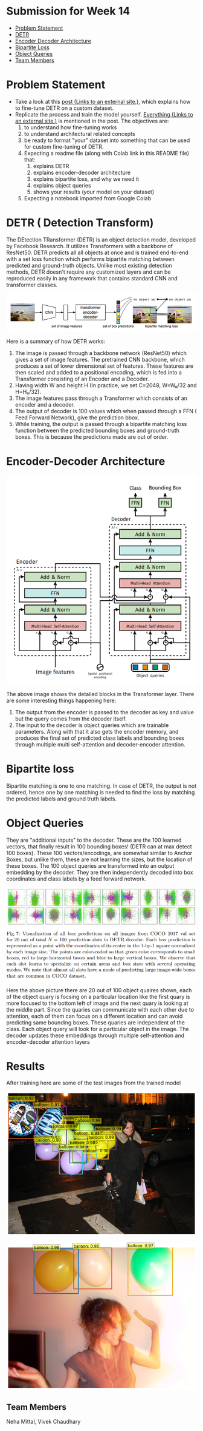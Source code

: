# Submission for Week 14

- [Problem Statement](#problem-statement)
- [DETR](#detr--detection-transform)
- [Encoder Decoder Architecture](#encoder-decoder-architecture)
- [Bipartite Loss](#bipartite-loss)
- [Object Queries](#object-queries)
- [Team Members](#team-members)

# Problem Statement

- Take a look at this [post (Links to an external site.)](https://opensourcelibs.com/lib/finetune-detr), which explains how to fine-tune DETR on a custom dataset.
- Replicate the process and train the model yourself. [Everything (Links to an external site.)](https://colab.research.google.com/github/woctezuma/finetune-detr/blob/master/finetune_detr.ipynb) is mentioned in the post. The objectives are:
  1. to understand how fine-tuning works
  2. to understand architectural related concepts
  3. be ready to format "your" dataset into something that can be used for custom fine-tuning of DETR.
  4. Expecting a readme file (along with Colab link in this README file) that:
     1. explains DETR
     2. explains encoder-decoder architecture
     3. explains bipartite loss, and why we need it
     4. explains object queries
     5. shows your results (your model on your dataset)
  5. Expecting a notebook imported from Google Colab

# DETR ( Detection Transform)

The DEtection TRansformer (DETR) is an object detection model, developed by Facebook Research. It utilizes Transformers with a backbone of ResNet50. DETR predicts all all objects at once and is trained end-to-end with a set loss function which performs bipartite matching between predicted and ground-truth objects. Unlike most existing detection methods, DETR doesn't  require any customized layers and can be reproduced easily in any framework that contains standard CNN and transformer classes.

<p align="center">
  <img src="images/architecture.png" alt="drawing">
</p>

Here is a summary of how DETR works:

1. The image is passed through a backbone network (ResNet50) which gives a set of image features. The pretrained CNN backbone, which produces a set of lower dimensional set of features. These features are then scaled and added to a positional encoding, which is fed into a Transformer consisting of an Encoder and a Decoder.
2. Having width W and height H (In practice, we set C=2048, W=W₀/32 and H=H₀/32).
3. The image features pass through a Transformer which consists of an encoder and a decoder.
4. The output of decoder is 100 values which when passed through a FFN ( Feed Forward Network), give the prediction bbox.
5. While training, the output is passed through a bipartite matching loss function between the predicted bounding boxes and ground-truth boxes. This is because the predictions made are out of order.

# Encoder-Decoder Architecture

<p align="center">
  <img src="images/transformer.png" alt="drawing">
</p>

The above image shows the detailed blocks in the Transformer layer. There are some interesting things happening here:

1. The output from the encoder is passed to the decoder as key and value but the query comes from the decoder itself.
2. The input to the decoder is object queries which are trainable parameters. Along with that it also gets the encoder memory, and produces the final set of predicted class labels and bounding boxes through multiple multi self-attention and decoder-encoder attention.

# Bipartite loss

Bipartite matching is one to one matching. In case of DETR, the output is not ordered, hence one by one matching is needed to find the loss by matching the predicted labels and ground truth labels.

# Object Queries

They are "additional inputs" to the decoder. These are the 100 learned vectors, that finally result in 100 bounding boxes! (DETR can at max detect 100 boxes). These 100 vectors/encodings, are somewhat similar to Anchor Boxes, but unlike them, these are not learning the sizes, but the location of these boxes. The 100 object queries are transformed into an output embedding by the decoder. They are then independently decoded into box coordinates and class labels by a feed forward network.

<p align="center">
  <img src="images/ObjectQueries.png" alt="drawing">
</p>

Here the above picture there are 20 out of 100 object quaires shown, each of the object quary is focsing on a particular location like the first quary is more focused to the bottom left of image and the next quary is looking at the middle part. Since the quaries can communicate with each other due to attention, each of them can focus on a different location and can avoid predicting same bounding boxes. These quaries are independent of the class. Each object query will look for a particular object in the image. The decoder updates these embeddings through multiple self-attention and encoder-decoder attention layers

# Results

After training here are some of the test images from the trained model

<p align="center">
  <img src="images/results_1.png" alt="drawing">
</p>

<p align="center">
  <img src="images/results_2.png" alt="drawing">
</p>

## Team Members

Neha Mittal, Vivek Chaudhary

